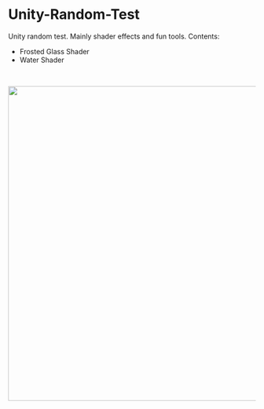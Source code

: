 # Unity-Random-Test
Unity random test. Mainly shader effects and fun tools.
Contents:
 - Frosted Glass Shader
 - Water Shader

<br>
<p align="center">
  <img src="http://viclw17.github.io/images/matcap_bunnies.jpg" width="640"  style="display:block; margin:auto;">
</p>

